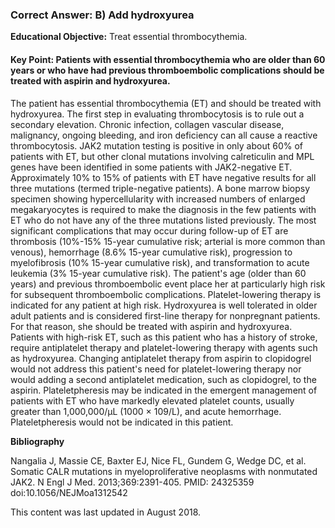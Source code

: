 
### Correct Answer: B) Add hydroxyurea 

**Educational Objective:** Treat essential thrombocythemia.

#### **Key Point:** Patients with essential thrombocythemia who are older than 60 years or who have had previous thromboembolic complications should be treated with aspirin and hydroxyurea.

The patient has essential thrombocythemia (ET) and should be treated with hydroxyurea. The first step in evaluating thrombocytosis is to rule out a secondary elevation. Chronic infection, collagen vascular disease, malignancy, ongoing bleeding, and iron deficiency can all cause a reactive thrombocytosis. JAK2 mutation testing is positive in only about 60% of patients with ET, but other clonal mutations involving calreticulin and MPL genes have been identified in some patients with JAK2-negative ET. Approximately 10% to 15% of patients with ET have negative results for all three mutations (termed triple-negative patients). A bone marrow biopsy specimen showing hypercellularity with increased numbers of enlarged megakaryocytes is required to make the diagnosis in the few patients with ET who do not have any of the three mutations listed previously.
The most significant complications that may occur during follow-up of ET are thrombosis (10%-15% 15-year cumulative risk; arterial is more common than venous), hemorrhage (8.6% 15-year cumulative risk), progression to myelofibrosis (10% 15-year cumulative risk), and transformation to acute leukemia (3% 15-year cumulative risk). The patient's age (older than 60 years) and previous thromboembolic event place her at particularly high risk for subsequent thromboembolic complications. Platelet-lowering therapy is indicated for any patient at high risk. Hydroxyurea is well tolerated in older adult patients and is considered first-line therapy for nonpregnant patients. For that reason, she should be treated with aspirin and hydroxyurea.
Patients with high-risk ET, such as this patient who has a history of stroke, require antiplatelet therapy and platelet-lowering therapy with agents such as hydroxyurea. Changing antiplatelet therapy from aspirin to clopidogrel would not address this patient's need for platelet-lowering therapy nor would adding a second antiplatelet medication, such as clopidogrel, to the aspirin.
Plateletpheresis may be indicated in the emergent management of patients with ET who have markedly elevated platelet counts, usually greater than 1,000,000/µL (1000 × 109/L), and acute hemorrhage. Plateletpheresis would not be indicated in this patient.

**Bibliography**

Nangalia J, Massie CE, Baxter EJ, Nice FL, Gundem G, Wedge DC, et al. Somatic CALR mutations in myeloproliferative neoplasms with nonmutated JAK2. N Engl J Med. 2013;369:2391-405. PMID: 24325359 doi:10.1056/NEJMoa1312542

This content was last updated in August 2018.